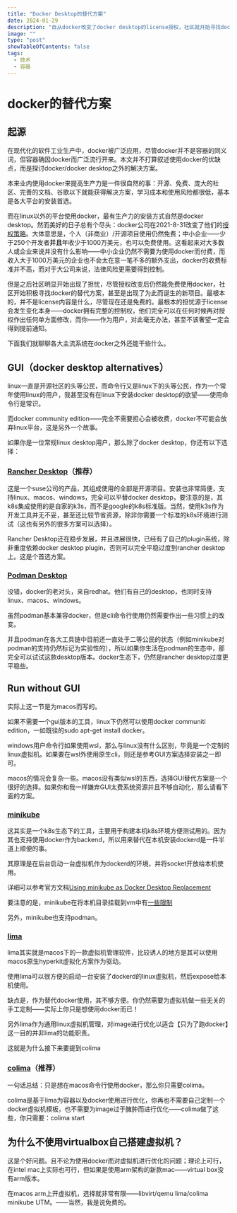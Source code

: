```yaml
---
title: "Docker Desktop的替代方案"
date: 2024-01-29
description: "自从docker改变了docker desktop的license授权，社区就开始寻找docker desktop的替代方案。尽管对于绝大多数个人开发者和中小企业，这还并非必要——社区的担忧源于对license发生变化这一事件，而不是license当前的内容。"
image: ""
type: "post"
showTableOfContents: false
tags:
  - 技术
  - 容器
---
```


# docker的替代方案

## 起源

在现代化的软件工业生产中，docker被广泛应用，尽管docker并不是容器的同义词，但容器确因docker而广泛流行开来。本文并不打算叙述使用docker的优缺点，而是探讨docker/docker desktop之外的解决方案。

本来业内使用docker来提高生产力是一件很自然的事：开源、免费、庞大的社区、完善的文档、谷歌以下就能获得解决方案，学习成本和使用风险都很低，基本是各大平台的安装首选。

而在linux以外的平台使用docker，最有生产力的安装方式自然是docker
desktop。然而美好的日子总有个尽头：docker公司在2021-8-31改变了他们的[授权策略](https://www.docker.com/blog/updating-product-subscriptions/)。大体意思是，个人（非商业）/开源项目使用仍然免费；中小企业——少于250个开发者**并且**年收少于1000万美元，也可以免费使用。这看起来对大多数人或企业来说并没有什么影响——中小企业仍然不需要为使用docker而付费，而收入大于1000万美元的企业也不会太在意一笔不多的额外支出，docker的收费标准并不高，而对于大公司来说，法律风险更需要得到控制。

但是之后社区明显开始出现了担忧，尽管授权改变后仍然能免费使用docker，社区开始积极寻找docker的替代方案，甚至是出现了为此而诞生的新项目。最根本的，并不是license内容是什么，尽管现在还是免费的。最根本的担忧源于license会发生变化本身——docker拥有完整的控制权，他们完全可以在任何时候再对授权作出任何单方面修改，而你——作为用户，对此毫无办法，甚至不该奢望一定会得到提前通知。

下面我们就聊聊各大主流系统在docker之外还能干些什么。

## GUI（docker desktop alternatives）

linux一直是开源社区的头等公民，而命令行又是linux下的头等公民，作为一个常年使用linux的用户，我甚至没有在linux下安装docker desktop的欲望——使用命令行是常识。

而docker community edition——完全不需要担心会被收费，docker不可能会放弃linux平台，这是另外一个故事。

如果你是一位常规linux desktop用户，那么除了docker desktop，你还有以下选择：

### [Rancher Desktop](https://rancherdesktop.io/)（推荐）

这是一个suse公司的产品，其组成使用的全部是开源项目。安装也非常简便，支持linux、macos、windows，完全可以平替docker desktop，要注意的是，其k8s集成使用的是自家的k3s，而不是google的k8s标准版。当然，使用k3s作为开发工具并无不妥，甚至还比较节省资源，除非你需要一个标准的k8s环境进行测试（这也有另外的很多方案可以选择）。

Rancher Desktop还在稳步发展，并且进展很快，已经有了自己的plugin系统，除非重度依赖docker desktop plugin，否则可以完全平稳过度到rancher desktop上。这是个首选方案。

### [Podman Desktop](https://podman-desktop.io/)

没错，docker的老对头，来自redhat。他们有自己的desktop，也同时支持linux、macos、windows。

虽然podman基本兼容docker，但是cli命令行使用仍然需要作出一些习惯上的改变。

并且podman在各大工具链中目前还一直处于二等公民的状态（例如minikube对podman的支持仍然标记为实验性的），所以如果你生活在podman的生态中，那完全可以试试这款desktop版本。docker生态下，仍然是rancher desktop过度更平稳些。

## Run without GUI

实际上这一节是为macos而写的。

如果不需要一个gui版本的工具，linux下仍然可以使用docker communiti edition，一如既往的sudo apt-get install docker。

windows用户命令行如果使用wsl，那么与linux没有什么区别，毕竟是一个定制的linux虚拟机。如果要在wsl外使用原生cli，则还是参考GUI方案选择安装之一即可。

macos的情况会复杂一些。macos没有类似wsl的东西，选择GUI替代方案是一个很好的选择。如果你和我一样嫌弃GUI太费系统资源并且不够自动化，那么请看下面的方案。

### [minikube](https://minikube.sigs.k8s.io/)

这其实是一个k8s生态下的工具，主要用于构建本机k8s环境方便测试用的。因为其也支持使用docker作为backend，所以用来替代在本机安装dockerd是一件半道上顺便的事。

其原理是在后台启动一台虚拟机作为dockerd的环境，并将socket开放给本机使用。

详细可以参考官方文档[Using minikube as Docker Desktop Replacement](https://minikube.sigs.k8s.io/docs/tutorials/docker_desktop_replacement/)

要注意的是，minikube在将本机目录挂载到vm中有[一些限制](https://minikube.sigs.k8s.io/docs/handbook/mount/)

另外，minikube也支持podman。

### [lima](https://github.com/lima-vm/lima)

lima其实就是macos下的一款虚拟机管理软件，比较诱人的地方是其可以使用macos原生hyperkit虚拟化方案作为驱动。

使用lima可以很方便的启动一台安装了dockerd的linux虚拟机，然后expose给本机使用。

缺点是，作为替代docker使用，其不够方便。你仍然需要为虚拟机做一些无关的手工定制——实际上你只是想使用docker而已！

另外lima作为通用linux虚拟机管理，对image进行优化以适合【只为了跑docker】这一目的并非lima的功能职责。

这就是为什么接下来要提到colima

### [colima](https://github.com/abiosoft/colima)（推荐）

一句话总结：只是想在macos命令行使用docker，那么你只需要colima。

colima是基于lima为容器以及docker使用进行优化，你再也不需要自己定制一个docker虚拟机模板，也不需要为image过于臃肿而进行优化——colima做了这些，你只需要：colima start

## 为什么不使用virtualbox自己搭建虚拟机？

这是个好问题。且不论为使用docker而对虚拟机进行优化的问题；理论上可行，在intel mac上实际也可行，但如果是使用arm架构的新款mac——virtual box没有arm版本。

在macos arm上开虚拟机，选择就非常有限——libvirt/qemu lima/colima minikube UTM。——当然，我是说免费的。
